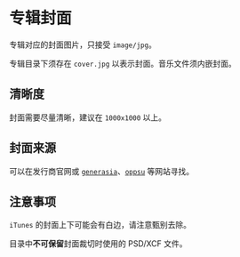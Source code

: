 # 专辑封面

专辑对应的封面图片，只接受 `image/jpg`。

专辑目录下须存在 `cover.jpg` 以表示封面。音乐文件须内嵌封面。

## 清晰度

封面需要尽量清晰，建议在 `1000x1000` 以上。

## 封面来源

可以在发行商官网或 [`generasia`][generasia]、[`oppsu`][oppsu] 等网站寻找。

[generasia]: https://www.generasia.com/
[oppsu]: https://i.oppsu.cn/

## 注意事项

`iTunes` 的封面上下可能会有白边，请注意甄别去除。

目录中**不可保留**封面裁切时使用的 PSD/XCF 文件。
